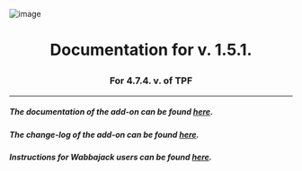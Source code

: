 ![image](https://i.imgur.com/rBiUoHz.png)
# <p align="center">Documentation for v. 1.5.1.</p>
### <p align="center">For 4.7.4. v. of TPF</p>

---

##### The documentation of the add-on can be found [here](DOCUMENTATION.md).

##### The change-log of the add-on can be found [here](CHANGELOG.md).

##### Instructions for Wabbajack users can be found [here](WABBAJACK.md).
